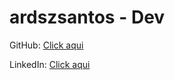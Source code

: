 # ardszsantos - Dev

GitHub: [Click aqui](https://github.com/ardszsantos)

LinkedIn: [Click aqui](https://www.linkedin.com/in/alexandre-rodrigues-47660027b/)